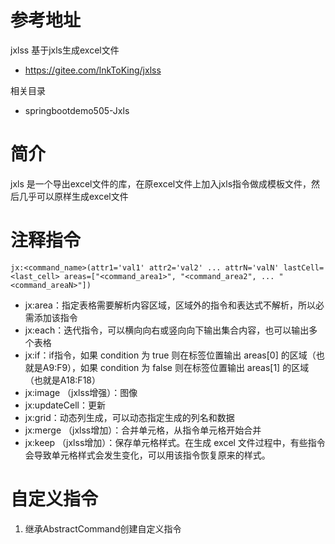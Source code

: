 # 参考地址
jxlss 基于jxls生成excel文件
- https://gitee.com/lnkToKing/jxlss

相关目录
- springbootdemo505-Jxls

# 简介
jxls 是一个导出excel文件的库，在原excel文件上加入jxls指令做成模板文件，然后几乎可以原样生成excel文件

# 注释指令
```shell
jx:<command_name>(attr1='val1' attr2='val2' ... attrN='valN' lastCell=<last_cell> areas=["<command_area1>", "<command_area2", ... "<command_areaN>"])
```
- jx:area：指定表格需要解析内容区域，区域外的指令和表达式不解析，所以必需添加该指令
- jx:each：迭代指令，可以横向向右或竖向向下输出集合内容，也可以输出多个表格
- jx:if：if指令，如果 condition 为 true 则在标签位置输出 areas[0] 的区域（也就是A9:F9），如果 condition 为 false 则在标签位置输出 areas[1] 的区域（也就是A18:F18）
- jx:image （jxlss增强）：图像
- jx:updateCell：更新
- jx:grid：动态列生成，可以动态指定生成的列名和数据
- jx:merge （jxlss增加）：合并单元格，从指令单元格开始合并
- jx:keep （jxlss增加）：保存单元格样式。在生成 excel 文件过程中，有些指令会导致单元格样式会发生变化，可以用该指令恢复原来的样式。

# 自定义指令
1. 继承AbstractCommand创建自定义指令